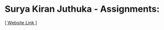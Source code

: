 # Surya Kiran Juthuka - Assignments:

[[ Website Link ]](https://nift-web-design.github.io/Lecture/Assignment_1)
